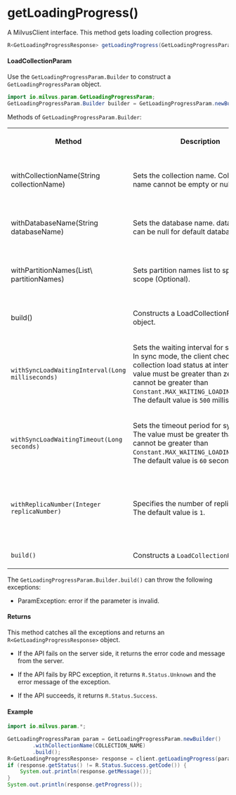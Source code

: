 # getLoadingProgress()

A MilvusClient interface. This method gets loading collection progress.

```java
R<GetLoadingProgressResponse> getLoadingProgress(GetLoadingProgressParam requestParam);
```

#### LoadCollectionParam

Use the `GetLoadingProgressParam.Builder` to construct a `GetLoadingProgressParam` object.

```java
import io.milvus.param.GetLoadingProgressParam;
GetLoadingProgressParam.Builder builder = GetLoadingProgressParam.newBuilder();
```

Methods of `GetLoadingProgressParam.Builder`:

<table>
    <tr>
        <th><p>Method</p></th>
        <th><p>Description</p></th>
        <th><p>Parameters</p></th>
    </tr>
    <tr>
        <td><p>withCollectionName(String collectionName)</p></td>
        <td><p>Sets the collection name. Collection name cannot be empty or null.</p></td>
        <td><p>collectionName: The name of the collection to load.</p></td>
    </tr>
    <tr>
        <td><p>withDatabaseName(String databaseName)</p></td>
        <td><p>Sets the database name. database name can be null for default database.</p></td>
        <td><p>databaseName: The database name.</p></td>
    </tr>
    <tr>
        <td><p>withPartitionNames(List\<String> partitionNames)</p></td>
        <td><p>Sets partition names list to specify query scope (Optional).</p></td>
        <td><p>partitionNames: <br/>The name list of partitions to be loaded.</p></td>
    </tr>
    <tr>
        <td><p>build()</p></td>
        <td><p>Constructs a LoadCollectionParam object.</p></td>
        <td><p>N/A</p></td>
    </tr>
    <tr>
        <td><p><code>withSyncLoadWaitingInterval(Long milliseconds)</code></p></td>
        <td><p>Sets the waiting interval for sync mode. In sync mode, the client checks the collection load status at intervals. The value must be greater than zero, and cannot be greater than <code>Constant.MAX_WAITING_LOADING_INTERVAL</code>. The default value is <code>500</code> milliseconds</p></td>
        <td><p><code>milliseconds</code>: The time interval in milliseconds for checking the data load status.</p></td>
    </tr>
    <tr>
        <td><p><code>withSyncLoadWaitingTimeout(Long seconds)</code></p></td>
        <td><p>Sets the timeout period for sync mode. The value must be greater than zero and cannot be greater than <code>Constant.MAX_WAITING_LOADING_TIMEOUT</code>. The default value is <code>60</code> seconds.</p></td>
        <td><p><code>seconds</code>: A during of time in seconds to wait till timeout.</p></td>
    </tr>
    <tr>
        <td><p><code>withReplicaNumber(Integer replicaNumber)</code></p></td>
        <td><p>Specifies the number of replicas to load. The default value is <code>1</code>.</p></td>
        <td><p><code>replicaNumber</code>: The number of the replicas to load when loading a collection.</p></td>
    </tr>
    <tr>
        <td><p><code>build()</code></p></td>
        <td><p>Constructs a <code>LoadCollectionParam</code> object</p></td>
        <td><p>N/A</p></td>
    </tr>
</table>

The `GetLoadingProgressParam.Builder.build()` can throw the following exceptions:

- ParamException: error if the parameter is invalid.

#### Returns

This method catches all the exceptions and returns an `R<GetLoadingProgressResponse>` object.

- If the API fails on the server side, it returns the error code and message from the server.

- If the API fails by RPC exception, it returns `R.Status.Unknown` and the error message of the exception.

- If the API succeeds, it returns `R.Status.Success`.

#### Example

```java
import io.milvus.param.*;

GetLoadingProgressParam param = GetLoadingProgressParam.newBuilder()
        .withCollectionName(COLLECTION_NAME)
        .build();
R<GetLoadingProgressResponse> response = client.getLoadingProgress(param);
if (response.getStatus() != R.Status.Success.getCode()) {
    System.out.println(response.getMessage());
}
System.out.println(response.getProgress());
```

